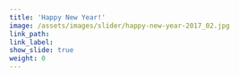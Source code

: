 ```yaml
---
title: 'Happy New Year!'
image: /assets/images/slider/happy-new-year-2017_02.jpg
link_path:
link_label:
show_slide: true
weight: 0
---
```



